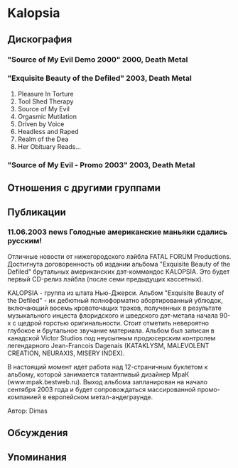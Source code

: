 # Kalopsia



## Дискография

### "Source of My Evil Demo 2000" 2000, Death Metal



### "Exquisite Beauty of the Defiled" 2003, Death Metal

1) Pleasure In Torture
2) Tool Shed Therapy
3) Source of My Evil 
4) Orgasmic Mutilation
5) Driven by Voice
6) Headless and Raped
7) Realm of the Dea
8) Her Obituary Reads...

### "Source of My Evil - Promo 2003" 2003, Death Metal




## Отношения с другими группами


## Публикации

### 11.06.2003 news Голодные американские маньяки сдались русским!

<p>Отличные новости от нижегородского лэйбла FATAL FORUM Productions. Достигнута договоренность об издании альбома "Exquisite Beauty of the Defiled" брутальных американских дэт-коммандос KALOPSIA. Это будет первый CD-релиз лэйбла (после семи предыдущих кассетных).</p>
<p> KALOPSIA - группа из штата Нью-Джерси. Альбом "Exquisite Beauty of the Defiled" - их дебютный полноформатно абортированный ублюдок, включающий восемь кровоточащих трэков, полученных в результате музыкального инцеста флоридского и шведского дэт-метала начала 90-х с щедрой горстью оригинальности. Стоит отметить невероятно глубокое и брутальное звучание материала. Альбом был записан в канадской Victor Studios под неусыпным продюсерским контролем легендарного Jean-Francois Dagenais (KATAKLYSM, MALEVOLENT CREATION, NEURAXIS, MISERY INDEX).</p>
<p> В настоящий момент идет работа над 12-страничным буклетом к альбому, которой занимается талантливый дизайнер МраК (www.mpak.bestweb.ru). Выход альбома запланирован на начало сентября 2003 года и будет сопровождаться массированной промо-компанией в европейском метал-андеграунде.</p>

Автор: Dimas


## Обсуждения


## Упоминания

